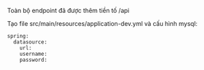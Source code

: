 Toàn bộ endpoint đã được thêm tiền tố /api

Tạo file src/main/resources/application-dev.yml và cấu hình mysql:

```
spring:
  datasource:
    url:
    username:
    password:

```